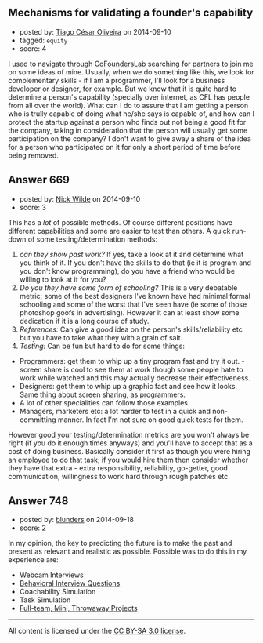 ## Mechanisms for validating a founder's capability

- posted by: [Tiago César Oliveira](https://stackexchange.com/users/1257691/tiago-c-sar-oliveira) on 2014-09-10
- tagged: `equity`
- score: 4

I used to navigate through [CoFoundersLab][1] searching for partners to join me on some ideas of mine. Usually, when we do something like this, we look for complementary skills - if I am a programmer, I'll look for a business developer or designer, for example. But we know that it is quite hard to determine a person's capability (specially over internet, as CFL has people from all over the world). What can I do to assure that I am getting a person who is trully capable of doing what he/she says is capable of, and how can I protect the startup against a person who finds out not being a good fit for the company, taking in consideration that the person will usually get some participation on the company? I don't want to give away a share of the idea for a person who participated on it for only a short period of time before being removed.


  [1]: http://cofounderslab.com/


## Answer 669

- posted by: [Nick Wilde](https://stackexchange.com/users/454046/nick-wilde) on 2014-09-10
- score: 3

This has a *lot* of possible methods. Of course different positions have different capabilities and some are easier to test than others. A quick run-down of some testing/determination methods:

1. *can they show past work?* If yes, take a look at it and determine what you think of it. If you don't have the skills to do that (ie it is program and you don't know programming), do you have a friend who would be willing to look at it for you? 
2. *Do you they have some form of schooling?* This is a very debatable metric; some of the best designers I've known have had minimal formal schooling and some of the worst that I've seen have (ie some of those photoshop goofs in advertising). However it can at least show some dedication if it is a long course of study.
3. *References:* Can give a good idea on the person's skills/reliability etc but you have to take what they with a grain of salt.
4. *Testing:* Can be fun but hard to do for some things:
  - Programmers: get them to whip up a tiny program fast and try it out. - screen share is cool to see them at work though some people hate to work while watched and this may actually decrease their effectiveness.
  - Designers: get them to whip up a graphic fast  and see how it looks. Same thing about screen sharing, as programmers.
  - A lot of other specialities can follow those examples.
  - Managers, marketers etc: a lot harder to test in a quick and non-committing manner. In fact I'm not sure on good quick tests for them.

However good your testing/determination metrics are you won't always be right (if you do it enough times anyways) and you'll have to accept that as a cost of doing business. Basically consider it first as though you were hiring an employee to do that task; if you would hire them then consider whether they have that extra - extra responsibility, reliability, go-getter, good communication, willingness to work hard through rough patches etc. 


## Answer 748

- posted by: [blunders](https://stackexchange.com/users/216182/blunders) on 2014-09-18
- score: 2

<p>In my opinion, the key to predicting the future is to make the past and present as relevant and realistic as possible. Possible was to do this in my experience are:</p>

<ul>
<li>Webcam Interviews</li>
<li><a href="https://www.google.com/search?q=behavioral%20interview%20questions" rel="nofollow">Behavioral Interview Questions</a></li>
<li>Coachability Simulation</li>
<li>Task Simulation</li>
<li><a href="http://startupweekend.org/" rel="nofollow">Full-team, Mini, Throwaway Projects</a></li>
</ul>




---

All content is licensed under the [CC BY-SA 3.0 license](https://creativecommons.org/licenses/by-sa/3.0/).
